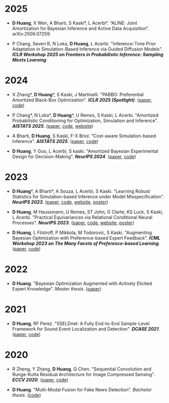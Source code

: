 # 2025

- **D Huang**, X Wen, A Bharti, S Kaski\*, L Acerbi\*. “ALINE: Joint Amortization for Bayesian Inference and Active Data Acquisition”.  arXiv:2506.07259.

- P Chang, Severi R, N Loka, **D Huang**, L Acerbi. "Inference-Time Prior Adaptation in Simulation-Based Inference via Guided Diffusion Models". ***ICLR Workshop 2025 on Frontiers in Probabilistic Inference:
Sampling Meets Learning***.

# 2024

- X Zhang\*, **D Huang**\*, S Kaski, J Martinelli. "PABBO: Preferential Amortized Black-Box Optimization". ***ICLR 2025 (Spotlight)***. ([paper](https://openreview.net/forum?id=YhfrKB3Ah7), [code](https://github.com/xinyuzc/PABBO))

- P Chang\*, N Loka\*, **D Huang**\*, U Remes, S Kaski, L Acerbi. "Amortized Probabilistic Conditioning for Optimization, Simulation and Inference". ***AISTATS 2025***. ([paper](https://arxiv.org/abs/2410.15320), [code](https://github.com/acerbilab/amortized-conditioning-engine), [website](https://acerbilab.github.io/amortized-conditioning-engine/))

- A Bharti, **D Huang**, S Kaski, F-X Briol. "Cost-aware Simulation-based Inference". ***AISTATS 2025***. ([paper](https://arxiv.org/abs/2410.07930), [code](https://github.com/huangdaolang/cost-aware-sbi))

- **D Huang**, Y Guo, L Acerbi, S kaski. "Amortized Bayesian Experimental Design for Decision-Making". ***NeurIPS 2024***. ([paper](https://proceedings.neurips.cc/paper_files/paper/2024/hash/c59f05d7ab3638b138cc61f32e1a7cd1-Abstract-Conference.html), [code](https://github.com/huangdaolang/amortized-decision-aware-bed))

# 2023

- **D Huang**\*, A Bharti\*, A Souza, L Acerbi, S Kaski. "Learning Robust Statistics for Simulation-based Inference under Model Misspecification". ***NeurIPS 2023***. ([paper](https://proceedings.neurips.cc/paper_files/paper/2023/hash/16c5b4102a6b6eb061e502ce6736ad8a-Abstract-Conference.html), [code](https://github.com/huangdaolang/robust-sbi), [website](https://neurips.cc/virtual/2023/poster/71604), [poster](https://neurips.cc/media/PosterPDFs/NeurIPS%202023/71604.png?t=1701420634.256249))

- **D Huang**, M Haussmann, U Remes, ST John, G Clarte, KS Luck, S Kaski, L Acerbi. "Practical Equivariances via Relational Conditional Neural Processes". ***NeurIPS 2023***. 
([paper](https://proceedings.neurips.cc/paper_files/paper/2023/hash/5d1a382162cb5ed326f1d3dbbfac4c82-Abstract-Conference.html), [code](https://github.com/acerbilab/relational-neural-processes), [website](https://neurips.cc/virtual/2023/poster/69998), [poster](https://neurips.cc/media/PosterPDFs/NeurIPS%202023/69998.png?t=1701903028.6444633))

- **D Huang**, L Filstroff, P Mikkola, M Todorovic, S Kaski. "Augmenting Bayesian Optimization with Preference-based Expert Feedback". ***ICML Workshop 2023 on The Many Facets of Preference-based Learning***. ([paper](https://arxiv.org/abs/2208.08742), [code](https://github.com/huangdaolang/pbnn-bo))

# 2022
- **D Huang**. "Bayesian Optimization Augmented with Actively Elicited Expert Knowledge". *Master thesis*. ([paper](https://aaltodoc.aalto.fi/handle/123456789/115226))


# 2021
- **D Huang**, RF Perez. "SSELDnet: A Fully End-to-End Sample-Level Framework for Sound Event Localization and Detection". ***DCASE 2021***. ([paper](https://dcase.community/documents/challenge2021/technical_reports/DCASE2021_Huang_24_t3.pdf), [code](https://github.com/huangdaolang/DCASE2021-SELD))


# 2020

- R Zheng, Y Zhang, **D Huang**, Q Chen. "Sequential Convolution and Runge-Kutta Residual Architecture for Image Compressed Sensing". ***ECCV 2020***. ([paper](https://www.ecva.net/papers/eccv_2020/papers_ECCV/papers/123540222.pdf), [code](https://github.com/huangdaolang/RK-CCSNet))

- **D Huang**. "Multi-Modal Fusion for Fake News Detection". *Bachelor thesis*. ([code](https://github.com/huangdaolang/Multimodal-Fusion-Fake-News-Detection))
